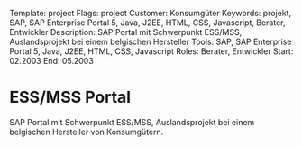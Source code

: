 Template: project
Flags: project
Customer: Konsumgüter
Keywords: projekt, SAP, SAP Enterprise Portal 5, Java, J2EE, HTML, CSS, Javascript, Berater, Entwickler
Description: SAP Portal mit Schwerpunkt ESS/MSS, Auslandsprojekt bei einem belgischen Hersteller
Tools: SAP, SAP Enterprise Portal 5, Java, J2EE, HTML, CSS, Javascript
Roles: Berater, Entwickler
Start: 02.2003
End: 05.2003

# ESS/MSS Portal

SAP Portal mit Schwerpunkt ESS/MSS, Auslandsprojekt bei einem belgischen Hersteller von Konsumgütern.


